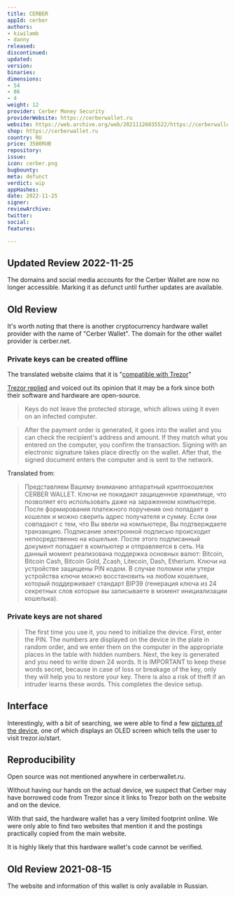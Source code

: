 ```yaml
---
title: CERBER
appId: cerber
authors:
- kiwilamb
- danny
released: 
discontinued: 
updated: 
version: 
binaries: 
dimensions:
- 54
- 86
- 4
weight: 12
provider: Cerber Money Security
providerWebsite: https://cerberwallet.ru
website: https://web.archive.org/web/20211126035522/https://cerberwallet.ru/
shop: https://cerberwallet.ru
country: RU
price: 3500RUB
repository: 
issue: 
icon: cerber.png
bugbounty: 
meta: defunct
verdict: wip
appHashes: 
date: 2022-11-25
signer: 
reviewArchive: 
twitter: 
social: 
features: 

---
```


## Updated Review 2022-11-25

The domains and social media accounts for the Cerber Wallet are now no longer accessible. Marking it as defunct until further updates are available.

## Old Review

It's worth noting that there is another cryptocurrency hardware wallet provider with the name of "Cerber Wallet". The domain for the other wallet provider is cerber.net.

### Private keys can be created offline

The translated website claims that it is "[compatible with Trezor](https://twitter.com/BitcoinWalletz/status/1463803143712505857)"

[Trezor replied](https://twitter.com/Trezor/status/1463819090582192129) and voiced out its opinion that it may be a fork since both their software and hardware are open-source.

> Keys do not leave the protected storage, which allows using it even on an infected computer.

> After the payment order is generated, it goes into the wallet and you can check the recipient's address and amount. If they match what you entered on the computer, you confirm the transaction. Signing with an electronic signature takes place directly on the wallet. After that, the signed document enters the computer and is sent to the network.

Translated from:

> Представляем Вашему вниманию аппаратный криптокошелек CERBER WALLET. Ключи не покидают защищенное хранилище, что позволяет его использовать даже на зараженном компьютере. После формирования платежного поручения оно попадает в кошелек и можно сверить адрес получателя и сумму. Если они совпадают с тем, что Вы ввели на компьютере, Вы подтверждаете транзакцию. Подписание электронной подписью происходит непосредственно на кошельке. После этого подписанный документ попадает в компьютер и отправляется в сеть. На данный момент реализована поддержка основных валют: Bitcoin, Bitcoin Cash, Bitcoin Gold, Zcash, Litecoin, Dash, Etherium. Ключи на устройстве защищены PIN кодом. В случае поломки или утери устройства ключи можно восстановить на любом кошельке, который поддерживает стандарт BIP39 (генерация ключа из 24 секретных слов которые вы записываете в момент инициализации кошелька).

### Private keys are not shared 

> The first time you use it, you need to initialize the device. First, enter the PIN. The numbers are displayed on the device in the plate in random order, and we enter them on the computer in the appropriate places in the table with hidden numbers. Next, the key is generated and you need to write down 24 words. It is IMPORTANT to keep these words secret, because in case of loss or breakage of the key, only they will help you to restore your key. There is also a risk of theft if an intruder learns these words. This completes the device setup.

## Interface

Interestingly, with a bit of searching, we were able to find a few [pictures of the device](https://twitter.com/BitcoinWalletz/status/1463806581590482947), one of which displays an OLED screen which tells the user to visit trezor.io/start. 

## Reproducibility

Open source was not mentioned anywhere in cerberwallet.ru. 

Without having our hands on the actual device, we suspect that Cerber may have borrowed code from Trezor since it links to Trezor both on the website and on the device. 

With that said, the hardware wallet has a very limited footprint online. We were only able to find two websites that mention it and the postings practically copied from the main website. 

It is highly likely that this hardware wallet's code cannot be verified.

## Old Review 2021-08-15

The website and information of this wallet is only available in Russian.

